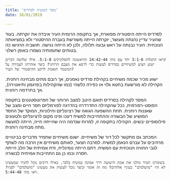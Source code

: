 ```yaml
---
title: 'מסר המשיח לסרדיס'
date: 16/01/2019

---
```


לסרדיס הייתה היסטוריה מפוארת, אך בתקופה הרומית העיר איבדה את יוקרתה. בעוד שהעיר עדיין נהנתה מעושר, יוקרתה הייתה משורשת בעברה ההיסטורי ולא במציאותה הנוכחית. העיר נבנתה על ראש גבעה תלולה, ולכן לא הייתה נגישה. תושביה הרגישו כה בטוחים שחומותיה נשמרו באופן רשלני. 

`קראו התגלות 3:1-6 יחד עם מתי 24:42-44 והראשונה לתסלוניקים 5:1-8. אילו שלושה דברים ישוע הציע למשיחיים בסרדיס לעשות כדי לרפא את מצבם הרוחני? כיצד אזהרתו לעמידה על המשמר תואמת לרקע ההיסטורי של העיר?`

ישוע מכיר שכמה משיחיים בקהילת סרדיס נאמנים, אך רובם מתים מבחינה רוחנית. הקהילה לא מורשעת בחטא גלוי או כפירה כלשהי (כמו שהקהילות בפרגמון ותיאטירה), אך בתרדמה רוחנית. 

המסר לקהילה בסרדיס תואם היטב למצב הרוחני של הפרוטסטנטים בתקופה הפוסט-רפורמית, ככל שהקהילה התדרדרה בהדרגה לפורמליזם חסר חיים ומצב של שאננות רוחנית. תחת ההשפעה הגואה של רציונליזם וחילוניות, המוקד של החסד המושיע של הבשורה וההתחייבות למשיח דעכו ופינו מקום לרציונליזם ולטִעוּנים פילוסופיים יבשים. הקהילה בתקופה זו, למרות שנדמה היה שהייתה חייה, הייתה למעשה מתה מבחינה רוחנית.

המכתב גם מתקשר לכל דור של משיחיים. ישנם משיחיים שתמיד מדברים בביטויים מרהיבים על עברם הנאמן למשיח. למרבה הצער, לאותם משיחיים אין הרבה מה לשתף לגבי החוויה הנוכחית עם המשיח. דתם הייתה נומינלית, ודת אמיתית של הלב הייתה חסרה וכמו כן גם התחייבות אמיתית לבשורה. 

`בשומרנו תמיד מולנו את אמת הישועה דרך אמונה במשיח בלבד, באילו דרכים נוכל להגיד שמעשינו לא היו "מושלמים" בעיניי אלוהים? מה זה אומר וכיצד נוכל לעשות את מעשינו "מושלמים" לפניו? ראו מתי 5:44-48. `